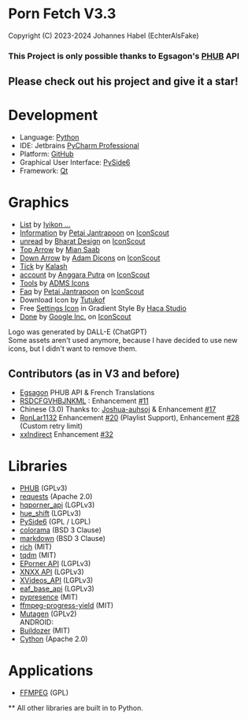 # Porn Fetch V3.3

Copyright (C) 2023-2024 Johannes Habel (EchterAlsFake)


### This Project is only possible thanks to Egsagon's [PHUB](https://github.com/EchterAlsFake/PHUB) API

## Please check out his project and give it a star!

# Development
- Language: [Python](https://www.python.org/)
- IDE: Jetbrains [PyCharm Professional](https://www.jetbrains.com/pycharm/)
- Platform: [GitHub](https://github.com)
- Graphical User Interface: [PySide6](https://doc.qt.io/qtforpython-6/)
- Framework: [Qt](https://qt.io)


# Graphics
- <a href="https://iconscout.com/icons/list" class="text-underline font-size-sm" target="_blank">List</a> by <a href="https://iconscout.com/contributors/iyikon" class="text-underline font-size-sm" target="_blank">Iyikon ...</a>
- <a href="https://iconscout.com/icons/information" class="text-underline font-size-sm" target="_blank">Information</a> by <a href="https://iconscout.com/contributors/petai-jantrapoon" class="text-underline font-size-sm">Petai Jantrapoon</a> on <a href="https://iconscout.com" class="text-underline font-size-sm">IconScout</a>
- <a href="https://iconscout.com/icons/unread" class="text-underline font-size-sm" target="_blank">unread</a> by <a href="https://iconscout.com/contributors/bharat-icons" class="text-underline font-size-sm">Bharat Design</a> on <a href="https://iconscout.com" class="text-underline font-size-sm">IconScout</a>
- <a href="https://iconscout.com/icons/top-arrow" class="text-underline font-size-sm" target="_blank">Top Arrow</a> by <a href="https://iconscout.com/contributors/creative-studio" class="text-underline font-size-sm" target="_blank">Mian Saab</a>
- <a href="https://iconscout.com/icons/down-arrow" class="text-underline font-size-sm" target="_blank">Down Arrow</a> by <a href="https://iconscout.com/contributors/adamicons" class="text-underline font-size-sm">Adam Dicons</a> on <a href="https://iconscout.com" class="text-underline font-size-sm">IconScout</a>
- <a href="https://iconscout.com/icons/tick" class="text-underline font-size-sm" target="_blank">Tick</a> by <a href="https://iconscout.com/contributors/kolo-design" class="text-underline font-size-sm" target="_blank">Kalash</a>
- <a href="https://iconscout.com/icons/account" class="text-underline font-size-sm" target="_blank">account</a> by <a href="https://iconscout.com/contributors/anggaraputra" class="text-underline font-size-sm">Anggara Putra</a> on <a href="https://iconscout.com" class="text-underline font-size-sm">IconScout</a>
- <a href="https://iconscout.com/icons/tools" class="text-underline font-size-sm" target="_blank">Tools</a> by <a href="https://iconscout.com/contributors/adms-icon" class="text-underline font-size-sm" target="_blank">ADMS Icons</a>
- <a href="https://iconscout.com/icons/faq" class="text-underline font-size-sm" target="_blank">Faq</a> by <a href="https://iconscout.com/contributors/petai-jantrapoon" class="text-underline font-size-sm">Petai Jantrapoon</a> on <a href="https://iconscout.com" class="text-underline font-size-sm">IconScout</a>
- Download Icon by [Tutukof](https://iconscout.com/contributors/fersusart)
- Free [Settings Icon](https://iconscout.com/free-icon/settings-2856913) in Gradient Style
By [Haca Studio](https://iconscout.com/contributors/boosticon)
- <a href="https://iconscout.com/icons/done" class="text-underline font-size-sm" target="_blank">Done</a> by <a href="https://iconscout.com/contributors/google-inc" class="text-underline font-size-sm">Google Inc.</a> on <a href="https://iconscout.com" class="text-underline font-size-sm">IconScout</a>


Logo was generated by DALL-E (ChatGPT)
<br>Some assets aren't used anymore, because I have decided to use new icons,
but I didn't want to remove them.

## Contributors (as in V3 and before)

- [Egsagon](https://github.com/Egsagon) PHUB API & French Translations
- [RSDCFGVHBJNKML](https://github.com/RSDCFGVHBJNKML) : Enhancement [#11](https://github.com/EchterAlsFake/Porn_Fetch/issues/11)
- Chinese (3.0) Thanks to: [Joshua-auhsoj](https://github.com/Joshua-auhsoj) & Enhancement [#17](https://github.com/EchterAlsFake/Porn_Fetch/issues/17)
- [RonLar1132](https://github.com/RonLar1132) Enhancement [#20](https://github.com/EchterAlsFake/Porn_Fetch/issues/20) (Playlist Support), Enhancement [#28](https://github.com/EchterAlsFake/Porn_Fetch/issues/28) (Custom retry limit)
- [xxIndirect](https://github.com/xxIndirect) Enhancement [#32](https://github.com/EchterAlsFake/Porn_Fetch/issues/32)

# Libraries

- [PHUB](https://github.com/EchterAlsFake/PHUB) (GPLv3)
- [requests](https://github.com/psf/requests) (Apache 2.0)
- [hqporner_api](https://github.com/EchterAlsFake/hqporner_api) (LGPLv3)
- [hue_shift](https://github.com/EchterAlsFake/hue_shift) (LGPLv3)
- [PySide6](https://doc.qt.io/qtforpython-6/) (GPL / LGPL)
- [colorama](https://github.com/tartley/colorama) (BSD 3 Clause)
- [markdown](https://github.com/Python-Markdown/markdown) (BSD 3 Clause)
- [rich](https://github.com/Textualize/rich) (MIT)
- [tqdm](https://github.com/tqdm/tqdm) (MIT)
- [EPorner API](https://github.com/EchterAlsFake/eporner_api) (LGPLv3)
- [XNXX API](https://github.com/EchterAlsFake/xnxx_api) (LGPLv3)
- [XVideos_API](https://github.com/EchterAlsFake/xvideos_api) (LGPLv3)
- [eaf_base_api](https://github.com/echteralsfake/eaf_base_api) (LGPLv3)
- [pypresence](https://github.com/qwertyquerty/pypresence) (MIT)
- [ffmpeg-progress-yield](https://github.com/slhck/ffmpeg-progress-yield) (MIT)
- [Mutagen](https://github.com/quodlibet/mutagen) (GPLv2)
<br>ANDROID:
- [Buildozer](https://github.com/kivy/buildozer) (MIT)
- [Cython](https://github.com/cython/cython) (Apache 2.0)

# Applications
- [FFMPEG](https://ffmpeg.org/) (GPL)

** All other libraries are built in to Python.
